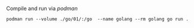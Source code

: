 Compile and run via *podman*

```
podman run --volume ./go/01/:/go  --name golang --rm golang go run .
```
